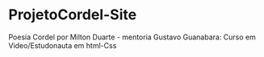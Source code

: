 # ProjetoCordel-Site
 Poesia Cordel por Milton Duarte - mentoria Gustavo Guanabara: Curso em Video/Estudonauta em html-Css
